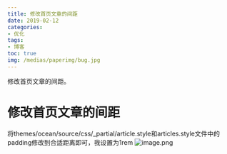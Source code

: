 ```yaml
---
title: 修改首页文章的间距
date: 2019-02-12
categories:
- 优化
tags:
- 博客
toc: true
img: /medias/paperimg/bug.jpg
---
```


修改首页文章的间距。<!--more-->

# 修改首页文章的间距
将themes/ocean/source/css/_partial/article.style和articles.style文件中的padding修改到合适距离即可，我设置为1rem
![image.png](https://upload-images.jianshu.io/upload_images/16115686-8a6dd415c5c98cf5.png?imageMogr2/auto-orient/strip%7CimageView2/2/w/1240)